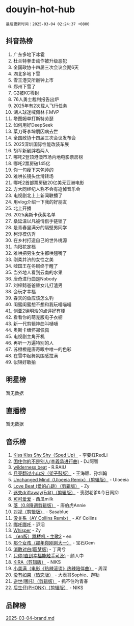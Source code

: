 # douyin-hot-hub

`最后更新时间：2025-03-04 02:24:37 +0800`

## 抖音热榜

1. 广东多地下冰雹
1. 杜兰特拳击动作被升级恶犯
1. 全国政协十四届三次会议会期6天
1. 湖北多地下雪
1. 雪王港交所敲钟上市
1. 郑州下雪了
1. G2被KC零封
1. 76人勇士裁判报告出炉
1. 2025年有2次载人飞行任务
1. 湖人球迷喊佩林卡MVP
1. 塔图姆单打斯特劳瑟
1. 如何用好DeepSeek
1. 菜刀哥李坤朋因病去世
1. 全国政协十四届三次会议发布会
1. 2025深圳国际性能改装车展
1. 胡军新剧胖若两人
1. 哪吒2登顶港澳市场内地电影票房榜
1. 哪吒2票房破145亿
1. 你一句瘦下来包帅的
1. 难哄长镜头丝滑转场
1. 哪吒2首部票房破20亿美元亚洲电影
1. 方大同经纪人称不会有追悼音乐会
1. 电视剧北上上新闻联播了
1. 用vlog介绍一下我的好朋友
1. 北上开播
1. 2025奥斯卡获奖名单
1. 桑延温以凡被情侣手链锁了
1. 是青春里满分的隔壁男同学
1. 柯淳模仿秀
1. 在乡村打造自己的世外桃源
1. 向阳花定档
1. 难哄把男生女生都哄翘嘴了
1. 刚柔并济的女性之美
1. 嘘国王在冬眠终于醒了
1. 当外地人看到云南的水果
1. 唐奇进行曲是Nobody
1. 刘梓懿爸爸替女儿打渣男
1. 会玩才幸福
1. 春天的鱼应该怎么钓
1. 闺蜜闺蜜想不想和我玩喵喵喵
1. 创亚2徐明浩的点评好有梗
1. 看看你的萌宠版电子衣橱
1. 新一代剪辑神曲叫嗵嗵
1. 奥斯卡缅怀郑佩佩
1. 电视剧主角开机
1. 再听一万遍特别的人
1. 苏橙橙是唐奇眼中唯一的色彩
1. 在雪中起舞氛围感拉满
1. 似锦好敢拍

## 明星榜

暂无数据

## 直播榜

暂无数据

## 音乐榜

1. [Kiss Kiss Shy Shy（Sped Up）](https://sf3-cdn-tos.douyinstatic.com/obj/tos-cn-ve-2774/oYpXDAeGgQK0zfPaji7iKUixpCXFGILeLGmvYA) - 李要红RedLi
1. [困住你的不是别人(李羲承进行曲)](https://sf3-cdn-tos.douyinstatic.com/obj/tos-cn-ve-2774/okWrrVL1iQGZbfHVeCPAe7IaerYfM2jEQi5mNI) - DJ阿智
1. [wilderness beat](https://sf3-cdn-tos.douyinstatic.com/obj/tos-cn-ve-2774/o0oBmODSFCpfFdLRGzAAFC2ah9AIMEQfAOueVE) - R.RAIU
1. [月亮翻过小山坡（架子鼓版）](https://sf3-cdn-tos.douyinstatic.com/obj/tos-cn-ve-2774/oMNeN2LYSVP6MMtoAQFGfeQDeftQqYPEErIl8Y) - 王海颖、孙圳翰
1. [Unchanged Mind（Uloeeia Remix）（剪辑版）](https://sf3-cdn-tos.douyinstatic.com/obj/tos-cn-ve-2774/oIHYu1YfsziJqmggAqBsXOiiI2Y1QB6I61RsMW) - Uloeeia
1. [Love Beat  (爱的心跳）（剪辑版）](https://sf5-hl-cdn-tos.douyinstatic.com/obj/tos-cn-ve-2774/oUlARwvEINIisZ9nCnKMZiYFGfCCYLtDADDBge) - Zy
1. [迷失driftaway(Edit)（剪辑版）](https://sf3-cdn-tos.douyinstatic.com/obj/tos-cn-ve-2774/ogaa1xGNeFO6FCaMgO8PzzAceEI4fBLDMi15H3) - 喪甜老爹&今日网抑
1. [可可爱爱](https://sf3-cdn-tos.douyinstatic.com/obj/tos-cn-ve-2774/0deb1e75aea643b9927ba26aaafa29dd) - 西瓜milk
1. [落（0.8降调剪辑版）](https://sf6-cdn-tos.douyinstatic.com/obj/tos-cn-ve-2774/ociN0WUv3APijBYr6DUmAHmdkZ5MjM6gIF3iA) - 唐伯虎Annie
1. [对视（剪辑版）](https://sf3-cdn-tos.douyinstatic.com/obj/tos-cn-ve-2774/ogKtIhiB0WfAa18F9z3uWODMtZi2ysB1VuAIsQ) - Sasablue
1. [没关系（AY Collins Remix）](https://sf3-cdn-tos.douyinstatic.com/obj/tos-cn-ve-2774/oIBbI5Ghw4zdUCQMJrDEFaAQilZP3EIDSi7MW) - AY Collins
1. [哪吒哪吒](https://sf3-cdn-tos.douyinstatic.com/obj/tos-cn-ve-2774/oUkQCgCDnBanFehFEFQDxCQntAOIfp9gyZYFVo) - 沪滔
1. [Whisper](https://sf3-cdn-tos.douyinstatic.com/obj/tos-cn-ve-2774/oEeYKDxIDCFuArkftgkGqCnG7xZtRC2rEMKBQi) - Zy
1. [（en版）跳楼机 - 主歌2](https://sf3-cdn-tos.douyinstatic.com/obj/tos-cn-ve-2774/oklN6GvgQ2L8DpPeaAGf1gPeyKzjXFwHIwoCZv) - en
1. [那个女孩（那年你刚刚大一）](https://sf3-cdn-tos.douyinstatic.com/obj/tos-cn-ve-2774/o4IZw7TlivwiBBBMA2rIgWrGNIrjFroh6bPqQ) - 宝石Gem
1. [消散对白(圆梦版)](https://sf3-cdn-tos.douyinstatic.com/obj/tos-cn-ve-2774/og4jB5I5IizzoZVAAAzWgBMAsMDWoArfwBOiFs) - 丁禹兮
1. [只你(直到幸福能触手可及)](https://sf3-cdn-tos.douyinstatic.com/obj/tos-cn-ve-2774/o0lBkRDzFTeaVSUz3ZZSCBVtZ5DIMQGfgmEAuE) - 颜人中
1. [KIRA（剪辑版）](https://sf5-hl-cdn-tos.douyinstatic.com/obj/tos-cn-ve-2774/o0Bq3TvdHqOfzihWrHyABMociuMA3Inwsbx9Wi) - NIKS
1. [小美满（电影《热辣滚烫》热辣陪伴曲）](https://sf3-cdn-tos.douyinstatic.com/obj/tos-cn-ve-2774/o0GAn2lSgfZIDUgtevCGDQYnFg4CwnrBaxbTZL) - 周深
1. [没有如果（热恋版）](https://sf3-cdn-tos.douyinstatic.com/obj/tos-cn-ve-2774/o4iETqbxIThtCXlBeV0DfAhZsbCFGhagYupnMx) - 大表哥Sophie、迦勒
1. [逆世(哪吒)（剪辑版）](https://sf3-cdn-tos.douyinstatic.com/obj/tos-cn-ve-2774/oMIEZAfEogrLnzfDWMBiZKCWuXIUFLtRDsOFWs) - 抓不住旳青春
1. [后生仔(PHONK)（剪辑版）](https://sf3-cdn-tos.douyinstatic.com/obj/tos-cn-ve-2774/o0TzmfumdQAJ1aGG9F5LfTXIYeGcqYKRPAeFdJ) - NIKS

## 品牌榜

[2025-03-04-brand.md](2025-03-04-brand.md)
